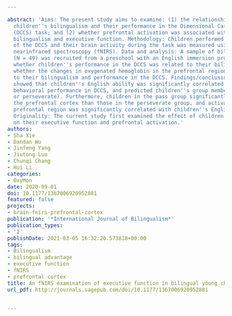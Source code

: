 ---
abstract: 'Aims: The present study aims to examine: (1) the relationship between young
  children''s bilingualism and their performance in the Dimensional Card Change Sort
  (DCCS) task; and (2) whether prefrontal activation was associated with children''s
  bilingualism and executive function. Methodology: Children performed three sessions
  of the DCCS and their brain activity during the task was measured using functional
  nearinfrared spectroscopy (fNIRS). Data and analysis: A sample of bilingual children
  (N = 49) was recruited from a preschool with an English immersion program. We examined
  whether children''s performance in the DCCS was related to their bilingualism and
  whether the changes in oxygenated hemoglobin in the prefrontal regions were related
  to their bilingualism and performance in the DCCS. Findings/conclusions: Results
  showed that children''s English ability was significantly correlated with their
  behavioral performance in DCCS, and predicted children''s group membership (pass
  or perseverate). Furthermore, children in the pass group significantly activated
  the prefrontal cortex than those in the perseverate group, and activation in the
  prefrontal region was significantly correlated with children''s English ability.
  Originality: The current study first examined the effect of children''s bilingualism
  on their executive function and prefrontal activation.'
authors:
- Sha Xie
- Dandan Wu
- Jinfeng Yang
- Jiutong Luo
- Chunqi Chang
- Hui Li
categories:
- OxyMon
date: 2020-09-01
doi: 10.1177/1367006920952881
featured: false
projects:
- brain-fnirs-prefrontal-cortex
publication: '*International Journal of Bilingualism*'
publication_types:
- '2'
publishDate: 2021-03-05 16:32:20.573818+00:00
tags:
- Bilingualism
- bilingual advantage
- executive function
- fNIRS
- prefrontal cortex
title: An fNIRS examination of executive function in bilingual young children
url_pdf: http://journals.sagepub.com/doi/10.1177/1367006920952881

---
